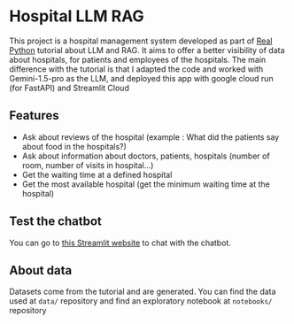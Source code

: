 # Hospital LLM RAG

This project is a hospital management system developed as part of [Real Python](https://realpython.com/build-llm-rag-chatbot-with-langchain/) tutorial about LLM and RAG. It aims to offer a better visibility of data about hospitals, for patients and employees of the hospitals.
The main difference with the tutorial is that I adapted the code and worked with Gemini-1.5-pro as the LLM, and deployed this app with google cloud run (for FastAPI) and Streamlit Cloud 

## Features

- Ask about reviews of the hospital (example : What did the patients say about food in the hospitals?)
- Ask about information about doctors, patients, hospitals (number of room, number of visits in hospital...)
- Get the waiting time at a defined hospital
- Get the most available hospital (get the minimum waiting time at the hospital)

## Test the chatbot

You can go to [this Streamlit website](https://hospital-chatbot.streamlit.app/) to chat with the chatbot.

## About data

Datasets come from the tutorial and are generated. You can find the data used at `data/` repository and find an exploratory notebook at `notebooks/` repository